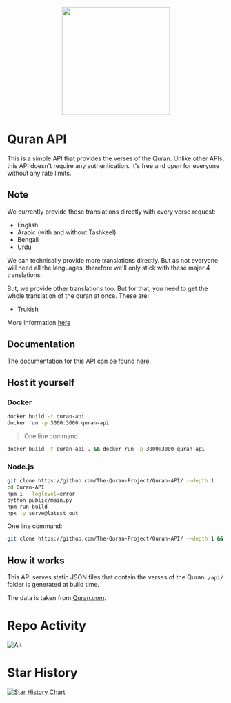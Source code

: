 <p align="center">
  <img src="https://github.com/The-Quran-Project/Quran-API/assets/85403795/db6214cb-9c8b-4513-ba1e-429031a6a767" width="250px"/>
</p>

# Quran API

This is a simple API that provides the verses of the Quran. Unlike other APIs, this API doesn't require any authentication. It's free and open for everyone without any rate limits.

## Note

We currently provide these translations directly with every verse request:

- English
- Arabic (with and without Tashkeel)
- Bengali
- Urdu

We can technically provide more translations directly. But as not everyone will need all the languages, therefore we'll only stick with these major 4 translations.

But, we provide other translations too. But for that, you need to get the whole translation of the quran at once. These are:

- Trukish

More information [here](https://quranapi.pages.dev/getting-started/get-full-quran-translation)

## Documentation

The documentation for this API can be found [here](https://quranapi.pages.dev/docs).

## Host it yourself

### Docker

```bash
docker build -t quran-api .
docker run -p 3000:3000 quran-api
```

> One line command

```bash
docker build -t quran-api . && docker run -p 3000:3000 quran-api
```

### Node.js

```bash
git clone https://github.com/The-Quran-Project/Quran-API/ --depth 1
cd Quran-API
npm i --loglevel=error
python public/main.py
npm run build
npx -y serve@latest out
```

One line command:

```bash
git clone https://github.com/The-Quran-Project/Quran-API/ --depth 1 && cd Quran-API && npm i --loglevel=error &&  python public/main.py && npm run build && npx -y serve@latest out
```

## How it works

This API serves static JSON files that contain the verses of the Quran. `/api/` folder is generated at build time.

The data is taken from [Quran.com](https://quran.com).

# Repo Activity

![Alt](https://repobeats.axiom.co/api/embed/2a8164a0702bf5f98f1a316cd96033a9f0b74471.svg "Repobeats analytics image")

# Star History

[![Star History Chart](https://api.star-history.com/svg?repos=The-Quran-Project/Quran-API&type=Date)](https://star-history.com/#The-Quran-Project/Quran-API&Date)
